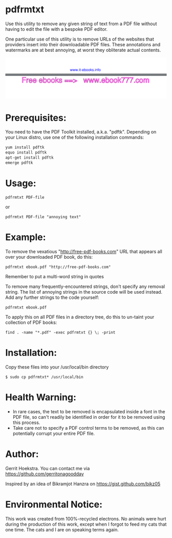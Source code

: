 # pdfrmtxt

Use this utility to remove any given string of text from a PDF file without having to edit the file with a bespoke PDF editor.

One particular use of this utility is to remove URLs of the websites that providers insert into their downloadable PDF files.
These annotations and watermarks are at best annoying, at worst they obliterate actual contents.

![No like](.images/removethissortofthing.png)

# Prerequisites:

You need to have the PDF Toolkit installed, a.k.a. "pdftk". Depending on your Linux distro, use one of the following installation commands:

    yum install pdftk
    equo install pdftk
    apt-get install pdftk
    emerge pdftk

# Usage:

    pdfrmtxt PDF-file

or

    pdfrmtxt PDF-file "annoying text"

# Example:

To remove the vexatious "http://free-pdf-books.com" URL that appears all over your downloaded PDF book, do this:

    pdfrmtxt ebook.pdf "http://free-pdf-books.com"

Remember to put a multi-word string in quotes

To remove many frequently-encountered strings, don't specify any removal string. The list of annoying strings in the source code will be used instead.
Add any further strings to the code yourself:

    pdfrmtxt ebook.pdf

To apply this on all PDF files in a directory tree, do this to un-taint your collection of PDF books:

    find . -name "*.pdf" -exec pdfrmtxt {} \; -print


# Installation:

Copy these files into your /usr/local/bin directory

    $ sudo cp pdfrmtxt* /usr/local/bin

# Health Warning:

- In rare cases, the text to be removed is encapsulated inside a font in the PDF file, so can't readily be identified in order for it to be removed using this process.
- Take care not to specify a PDF control terms to be removed, as this can potentially corrupt your entire PDF file.

# Author:

Gerrit Hoekstra. You can contact me via https://github.com/gerritonagoodday

Inspired by an idea of Bikramjot Hanzra on https://gist.github.com/bikz05

# Environmental Notice:

This work was created from 100%-recycled electrons. No animals were hurt during the production of this work, except when I forgot to feed my cats that one time. The cats and I are on speaking terms again.
